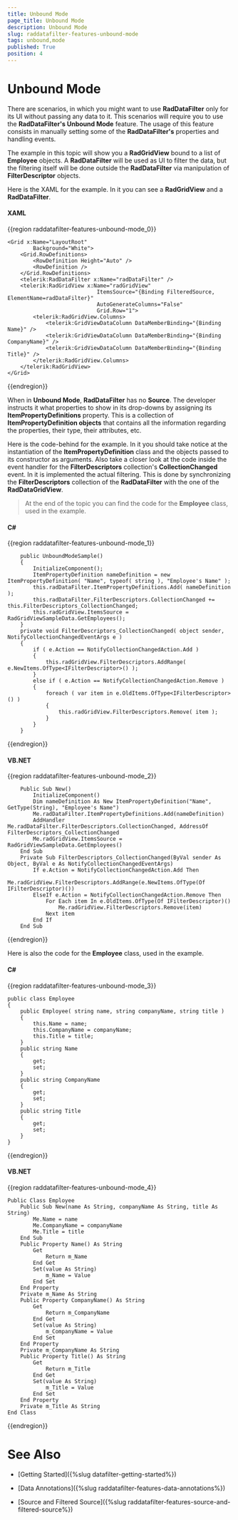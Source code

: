 ```yaml
---
title: Unbound Mode
page_title: Unbound Mode
description: Unbound Mode
slug: raddatafilter-features-unbound-mode
tags: unbound,mode
published: True
position: 4
---
```


# Unbound Mode

There are scenarios, in which you might want to use __RadDataFilter__ only for its UI without passing any data to it. This scenarios will require you to use the __RadDataFilter's Unbound Mode__ feature. The usage of this feature consists in manually setting some of the __RadDataFilter's__ properties and handling events.

The example in this topic will show you a __RadGridView__ bound to a list of __Employee__ objects. A __RadDataFilter__ will be used as UI to filter the data, but the filtering itself will be done outside the __RadDataFilter__ via manipulation of __FilterDescriptor__ objects.

Here is the XAML for the example. In it you can see a __RadGridView__ and a __RadDataFilter__.

#### __XAML__

{{region raddatafilter-features-unbound-mode_0}}

	<Grid x:Name="LayoutRoot"
	        Background="White">
	    <Grid.RowDefinitions>
	        <RowDefinition Height="Auto" />
	        <RowDefinition />
	    </Grid.RowDefinitions>
	    <telerik:RadDataFilter x:Name="radDataFilter" />
	    <telerik:RadGridView x:Name="radGridView"
	                            ItemsSource="{Binding FilteredSource, ElementName=radDataFilter}"
	                            AutoGenerateColumns="False"
	                            Grid.Row="1">
	        <telerik:RadGridView.Columns>
	            <telerik:GridViewDataColumn DataMemberBinding="{Binding Name}" />
	            <telerik:GridViewDataColumn DataMemberBinding="{Binding CompanyName}" />
	            <telerik:GridViewDataColumn DataMemberBinding="{Binding Title}" />
	        </telerik:RadGridView.Columns>
	    </telerik:RadGridView>
	</Grid>
{{endregion}}


When in __Unbound Mode__, __RadDataFilter__ has no __Source__. The developer instructs it what properties to show in its drop-downs by assigning its __ItemPropertyDefinitions__ property. This is a collection of __ItemPropertyDefinition objects__ that contains all the information regarding the properties, their type, their attributes, etc. 

Here is the code-behind for the example. In it you should take notice at the instantiation of the __ItemPropertyDefinition__ class and the objects passed to its constructor as arguments. Also take a closer look at the code inside the event handler for the __FilterDescriptors__ collection's __CollectionChanged__ event. In it is implemented the actual filtering. This is done by synchronizing the __FilterDescriptors__ collection of the __RadDataFilter__ with the one of the __RadDataGridView__.

>At the end of the topic you can find the code for the __Employee__ class, used in the example.

#### __C#__

{{region raddatafilter-features-unbound-mode_1}}

	    public UnboundModeSample()
	    {
	        InitializeComponent();
	        ItemPropertyDefinition nameDefinition = new ItemPropertyDefinition( "Name", typeof( string ), "Employee's Name" );
	        this.radDataFilter.ItemPropertyDefinitions.Add( nameDefinition );
	        this.radDataFilter.FilterDescriptors.CollectionChanged += this.FilterDescriptors_CollectionChanged;
	        this.radGridView.ItemsSource = RadGridViewSampleData.GetEmployees();
	    }
	    private void FilterDescriptors_CollectionChanged( object sender, NotifyCollectionChangedEventArgs e )
	    {
	        if ( e.Action == NotifyCollectionChangedAction.Add )
	        {
	            this.radGridView.FilterDescriptors.AddRange( e.NewItems.OfType<IFilterDescriptor>() );
	        }
	        else if ( e.Action == NotifyCollectionChangedAction.Remove )
	        {
	            foreach ( var item in e.OldItems.OfType<IFilterDescriptor>() )
	            {
	                this.radGridView.FilterDescriptors.Remove( item );
	            }
	        }
	    }
{{endregion}}



#### __VB.NET__

{{region raddatafilter-features-unbound-mode_2}}

	    Public Sub New()
	        InitializeComponent()
	        Dim nameDefinition As New ItemPropertyDefinition("Name", GetType(String), "Employee's Name")
	        Me.radDataFilter.ItemPropertyDefinitions.Add(nameDefinition)
	        AddHandler Me.radDataFilter.FilterDescriptors.CollectionChanged, AddressOf FilterDescriptors_CollectionChanged
	        Me.radGridView.ItemsSource = RadGridViewSampleData.GetEmployees()
	    End Sub
	    Private Sub FilterDescriptors_CollectionChanged(ByVal sender As Object, ByVal e As NotifyCollectionChangedEventArgs)
	        If e.Action = NotifyCollectionChangedAction.Add Then
	            Me.radGridView.FilterDescriptors.AddRange(e.NewItems.OfType(Of IFilterDescriptor)())
	        ElseIf e.Action = NotifyCollectionChangedAction.Remove Then
	            For Each item In e.OldItems.OfType(Of IFilterDescriptor)()
	                Me.radGridView.FilterDescriptors.Remove(item)
	            Next item
	        End If
	    End Sub
{{endregion}}



Here is also the code for the __Employee__ class, used in the example.

#### __C#__

{{region raddatafilter-features-unbound-mode_3}}

	public class Employee
	{
	    public Employee( string name, string companyName, string title )
	    {
	        this.Name = name;
	        this.CompanyName = companyName;
	        this.Title = title;
	    }
	    public string Name
	    {
	        get;
	        set;
	    }
	    public string CompanyName
	    {
	        get;
	        set;
	    }
	    public string Title
	    {
	        get;
	        set;
	    }
	}
{{endregion}}



#### __VB.NET__

{{region raddatafilter-features-unbound-mode_4}}

	Public Class Employee
	    Public Sub New(name As String, companyName As String, title As String)
	        Me.Name = name
	        Me.CompanyName = companyName
	        Me.Title = title
	    End Sub
	    Public Property Name() As String
	        Get
	            Return m_Name
	        End Get
	        Set(value As String)
	            m_Name = Value
	        End Set
	    End Property
	    Private m_Name As String
	    Public Property CompanyName() As String
	        Get
	            Return m_CompanyName
	        End Get
	        Set(value As String)
	            m_CompanyName = Value
	        End Set
	    End Property
	    Private m_CompanyName As String
	    Public Property Title() As String
	        Get
	            Return m_Title
	        End Get
	        Set(value As String)
	            m_Title = Value
	        End Set
	    End Property
	    Private m_Title As String
	End Class
{{endregion}}



# See Also

 * [Getting Started]({%slug datafilter-getting-started%})

 * [Data Annotations]({%slug raddatafilter-features-data-annotations%})

 * [Source and Filtered Source]({%slug raddatafilter-features-source-and-filtered-source%})
